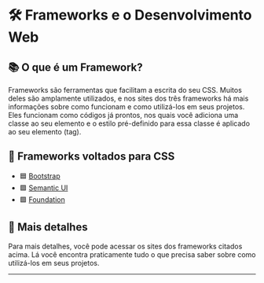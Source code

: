 # 🛠️ Frameworks e o Desenvolvimento Web

## 📚 O que é um Framework?

Frameworks são ferramentas que facilitam a escrita do seu CSS. Muitos deles são amplamente utilizados, e nos sites dos três frameworks há mais informações sobre como funcionam e como utilizá-los em seus projetos.<br>
Eles funcionam como códigos já prontos, nos quais você adiciona uma classe ao seu elemento e o estilo pré-definido para essa classe é aplicado ao seu elemento (tag).

## 🎨 Frameworks voltados para CSS

- 🟦 [Bootstrap](https://getbootstrap.com/)
- 🟪 [Semantic UI](https://semantic-ui.com/)
- 🟩 [Foundation](https://foundation.zurb.com/)

## 🔎 Mais detalhes

Para mais detalhes, você pode acessar os sites dos frameworks citados acima. Lá você encontra praticamente tudo o que precisa saber sobre como utilizá-los em seus projetos.

---